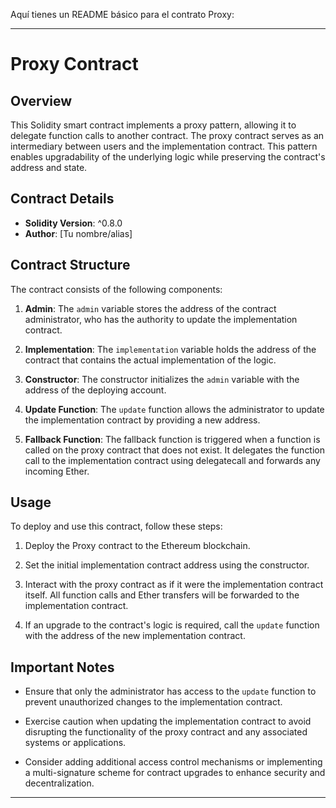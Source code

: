 Aquí tienes un README básico para el contrato Proxy:

---

# Proxy Contract

## Overview

This Solidity smart contract implements a proxy pattern, allowing it to delegate function calls to another contract. The proxy contract serves as an intermediary between users and the implementation contract. This pattern enables upgradability of the underlying logic while preserving the contract's address and state.

## Contract Details

- **Solidity Version**: ^0.8.0
- **Author**: [Tu nombre/alias]

## Contract Structure

The contract consists of the following components:

1. **Admin**: The `admin` variable stores the address of the contract administrator, who has the authority to update the implementation contract.

2. **Implementation**: The `implementation` variable holds the address of the contract that contains the actual implementation of the logic.

3. **Constructor**: The constructor initializes the `admin` variable with the address of the deploying account.

4. **Update Function**: The `update` function allows the administrator to update the implementation contract by providing a new address.

5. **Fallback Function**: The fallback function is triggered when a function is called on the proxy contract that does not exist. It delegates the function call to the implementation contract using delegatecall and forwards any incoming Ether.

## Usage

To deploy and use this contract, follow these steps:

1. Deploy the Proxy contract to the Ethereum blockchain.

2. Set the initial implementation contract address using the constructor.

3. Interact with the proxy contract as if it were the implementation contract itself. All function calls and Ether transfers will be forwarded to the implementation contract.

4. If an upgrade to the contract's logic is required, call the `update` function with the address of the new implementation contract.

## Important Notes

- Ensure that only the administrator has access to the `update` function to prevent unauthorized changes to the implementation contract.

- Exercise caution when updating the implementation contract to avoid disrupting the functionality of the proxy contract and any associated systems or applications.

- Consider adding additional access control mechanisms or implementing a multi-signature scheme for contract upgrades to enhance security and decentralization.

---

